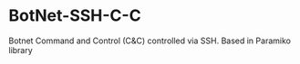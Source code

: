 # BotNet-SSH-C-C
Botnet Command and Control (C&amp;C) controlled via SSH. Based in Paramiko library
